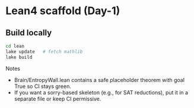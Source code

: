 # Lean4 scaffold (Day-1)

## Build locally
```bash
cd lean
lake update   # fetch mathlib
lake build
```

Notes
- Brain/EntropyWall.lean contains a safe placeholder theorem with goal True so CI stays green.
- If you want a sorry-based skeleton (e.g., for SAT reductions), put it in a separate file or keep CI permissive.
